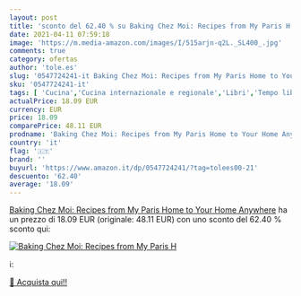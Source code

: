 ```yaml
---
layout: post
title: 'sconto del 62.40 % su Baking Chez Moi: Recipes from My Paris H  '
date: 2021-04-11 07:59:18
image: 'https://m.media-amazon.com/images/I/515arjn-q2L._SL400_.jpg'
comments: true
category: ofertas
author: 'tole.es'
slug: '0547724241-it Baking Chez Moi: Recipes from My Paris Home to Your Home...'
sku: '0547724241-it'
tags: [ 'Cucina','Cucina internazionale e regionale','Libri','Tempo libero', ]
actualPrice: 18.09 EUR
currency: EUR
price: 18.09
comparePrice: 48.11 EUR
prodname: 'Baking Chez Moi: Recipes from My Paris Home to Your Home Anywhere'
country: 'it'
flag: '🇮🇹'
brand: ''
buyurl: 'https://www.amazon.it/dp/0547724241/?tag=tolees00-21'
descuento: '62.40'
average: '18.09'
---
```


[Baking Chez Moi: Recipes from My Paris Home to Your Home Anywhere](https://www.amazon.it/dp/0547724241/?tag=tolees00-21) ha un prezzo di 18.09 EUR (originale: 48.11 EUR) con uno sconto del 62.40 % sconto qui:

[![Baking Chez Moi: Recipes from My Paris H](https://m.media-amazon.com/images/I/515arjn-q2L._SL400_.jpg)](https://www.amazon.it/dp/0547724241/?tag=tolees00-21)

ℹ️:


[🛒 Acquista qui!!](https://www.amazon.it/dp/0547724241/?tag=tolees00-21)
